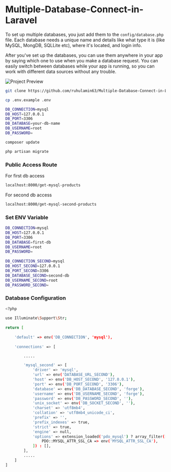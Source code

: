 # Multiple-Database-Connect-in-Laravel
To set up multiple databases, you just add them to the `config/database.php` file. Each database needs a unique name and details like what type it is (like MySQL, MongDB, SQLLite etc), where it's located, and login info.

After you've set up the databases, you can use them anywhere in your app by saying which one to use when you make a database request. You can easily switch between databases while your app is running, so you can work with different data sources without any trouble.

![Project Preview](./assets/laravel-telescope.png)

```bash
git clone https://github.com/ruhulamin63/Multiple-Database-Connect-in-Laravell.git
```

```bash
cp .env.example .env
```

```bash
DB_CONNECTION=mysql
DB_HOST=127.0.0.1
DB_PORT=3306
DB_DATABASE=your-db-name
DB_USERNAME=root
DB_PASSWORD=
```

```bash
composer update
```

```bash
php artisan migrate
```

### Public Access Route
For first db access
```bash
localhost:8000/get-mysql-products
```
For second db access
```bash
localhost:8000/get-mysql-second-products
```

### Set ENV Variable

```bash
DB_CONNECTION=mysql
DB_HOST=127.0.0.1
DB_PORT=3306
DB_DATABASE=first-db
DB_USERNAME=root
DB_PASSWORD=
   
DB_CONNECTION_SECOND=mysql
DB_HOST_SECOND=127.0.0.1
DB_PORT_SECOND=3306
DB_DATABASE_SECOND=second-db
DB_USERNAME_SECOND=root
DB_PASSWORD_SECOND=
```

### Database Configuration
```bash
<?php
  
use Illuminate\Support\Str;
  
return [
   
    'default' => env('DB_CONNECTION', 'mysql'),
   
    'connections' => [

        .....

        'mysql_second' => [
            'driver' => 'mysql',
            'url' => env('DATABASE_URL_SECOND'),
            'host' => env('DB_HOST_SECOND', '127.0.0.1'),
            'port' => env('DB_PORT_SECOND', '3306'),
            'database' => env('DB_DATABASE_SECOND', 'forge'),
            'username' => env('DB_USERNAME_SECOND', 'forge'),
            'password' => env('DB_PASSWORD_SECOND', ''),
            'unix_socket' => env('DB_SOCKET_SECOND', ''),
            'charset' => 'utf8mb4',
            'collation' => 'utf8mb4_unicode_ci',
            'prefix' => '',
            'prefix_indexes' => true,
            'strict' => true,
            'engine' => null,
            'options' => extension_loaded('pdo_mysql') ? array_filter([
                PDO::MYSQL_ATTR_SSL_CA => env('MYSQL_ATTR_SSL_CA'),
            ]) : [],
        ],
        .....
    ]
]
```